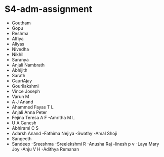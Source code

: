 # S4-adm-assignment
- Goutham
- Gopu
- Reshma
- Alfiya
- Aliyas
- Nivedha
- Nikhil
- Saranya
- Anjali Nambrath
- Abhijith 
- Sarath
- GauriAjay
- Gourilakshmi
- Vince Joseph
- Varun M
- A J Anand
- Ahammed Fayas T L
- Anjali Anna Peter
- Fejina Teresa A F
-Amritha M L
- U A Ganesh
- Abhirami C S
- Adarsh Anand
-Fathima Nejiya
-Swathy
-Amal Shoji
- Sangeeth
- Sandeep
-Sreeshma
-Sreelekshmi R
-Anusha Raj
-linesh p v
-Laya Mary Joy
-Anju V H
-Adithya Remanan